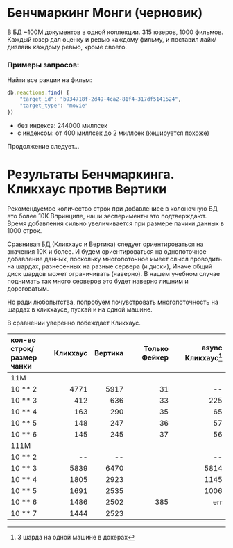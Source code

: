 # Бенчмаркинг Монги (черновик)

В БД ~100М документов в одной коллекции.
315 юзеров, 1000 фильмов. 
Каждый юзер дал оценку и ревью каждому фильму, и поставил лайк/дизлайк каждому ревью, кроме своего.

### Примеры запросов:

Найти все ракции на фильм:
```javascript
db.reactions.find( {
	"target_id": "b934718f-2d49-4ca2-81f4-317df5141524",
	"target_type": "movie"
})
```
- без индекса: 244000 миллсек
- с индексом: от 400 миллсек до 2 миллсек (кешируется похоже)

Продолжение следует...


# Результаты Бенчмаркинга. Кликхаус против Вертики

Рекомендуемое количество строк при добавлениее в колоночную БД это более 10К 
Впринципе, наши эесперименты это подтверждают. 
Время добавления сильно увеличивается при размере пачики данных в 1000 строк.

Сравнивая БД (Кликхаус и Вертика) следует ориентироваться на значения 10К и более.
И будем ориентироваться на однопоточное добавление данных, 
поскольку многопоточное имеет слысл проводить на шардах, разнесенных на разные сервера (и диски), Иначе общий диск шардов может ограничивать (наверно).
В нашем учебном случае поднимать так много серверов это будет наверно лишним и дороговатым.

Но ради любопытства, попробуем почувстровать многопоточность на шардах в кликхаусе, пускай и на одной машине. 


В сравнении уверенно побеждает Кликхаус.

| кол-во строк/<br/>размер чанки | Кликхаус | Вертика | Только Фейкер | async Кликхаус[^1] |
|:-------------------------------|---------:|--------:|--------------:|-------------------:|
| 11M                            |          |         |               |                    |
| 10 ** 2                        |     4771 |    5917 |            31 |                 -- |
| 10 ** 3                        |      412 |     636 |            33 |                225 |
| 10 ** 4                        |      163 |     290 |            35 |                 65 |
| 10 ** 5                        |      148 |     247 |            36 |                 57 |
| 10 ** 6                        |      145 |     245 |            37 |                 56 |
| 111M                           |          |         |               |                    |
| 10 ** 2                        |       -- |      -- |               |                 -- |
| 10 ** 3                        |     5839 |    6470 |               |               5814 |
| 10 ** 4                        |     1805 |    2923 |               |               1145 |
| 10 ** 5                        |     1691 |    2535 |               |               1006 |
| 10 ** 6                        |     1486 |    2502 |           385 |                err |
| 10 ** 7                        |     1444 |    2523 |               |                    |

[^1]: 3 шарда на одной машине в докерах  

